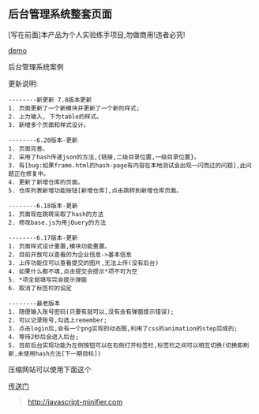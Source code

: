 后台管理系统整套页面
---

[写在前面]本产品为个人实验练手项目,勿做商用!违者必究!


[demo](https://charlesmoone.github.io/ManagerSystem/)

后台管理系统案例

更新说明:

    --------新更新 7.8版本更新
    1. 页面更新了一个新模块并更新了一个新的样式;
    2. 上为输入, 下为table的样式。
    3. 新增多个页面和样式设计。

    --------6.20版本-更新
    1. 页面完善。
    2. 采用了hash传递json的方法,{链接,二级目录位置,一级目录位置}。
    3. 有[bug:如果frame.html的hash-page有内容在本地测试会出现一闪而过的问题],此问题正在修复中。
    4. 更新了新增仓库的页面。
    5. 仓库列表新增功能按钮[新增仓库],点击跳转到新增仓库页面。

    --------6.18版本-更新
    1. 页面现在跳转采取了hash的方法
    2. 修改base.js为用jQuery的方法

    --------6.17版本-更新
    1. 页面样式设计重置,模块功能重置。
    2. 目前开放可以查看的为企业信息->基本信息
    3. 上传功能仅可以查看提交的图片,无法上传(没有后台)
    4. 如果什么都不填,点击提交会提示*项不可为空
    5. *项全部填写完会提示弹窗
    6. 取消了标签栏的设定

    --------最老版本
    1. 随便输入账号密码(只要有就可以,没有会有弹窗提示错误);
    2. 可以记录账号,勾选上remember;
    3. 点击login后,会有一个png实现的动态图,利用了css的animation的step完成的;
    4. 等待2秒后会进入后台;
    5. 目前后台实现功能为左侧按钮可以在右侧打开标签栏,标签栏之间可以相互切换(切换即刷新,未使用hash方法[下一期目标])

压缩网站可以使用下面这个

[传送门](http://javascript-minifier.com)
>http://javascript-minifier.com